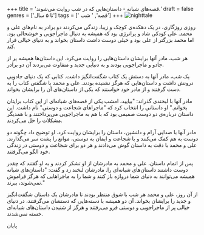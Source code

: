 +++
title = 'قصه‌های شبانه - داستان‌هایی که در شب روایت می‌شوند.'
draft = false
genres = ['تا ۵ سال']
tags = [' قصه', ' شب']
+++
![nighttale](/58.nightTales.jpg)

روزی روزگاری، در یک دهکده‌ی کوچک و زیبا، زندگی می‌کردند دو برادر به نام‌های علی و محمد. علی کودکی شاد و پرانرژی بود که همیشه به دنبال ماجراجویی و خوشحالی بود. اما محمد بزرگتر از علی بود و خیلی دوست داشت داستان بخواند و به دنیای خیالی فرار کند.

هر شب، مادر آنها برایشان داستان‌هایی را روایت می‌کرد. این داستان‌ها همیشه پر از جادو و ماجراجویی بودند و به دنیایی جدید و متفاوت می‌بردند آن دو برادر.

یک شب، مادر آنها به دستش یک کتاب شگفت‌انگیز داشت. کتابی که یک دنیای جادویی درونش داشت و داستان‌هایی که هرگز نشنیده بودند. علی و محمد با شگفتی کتاب را به دست گرفتند و از مادر خود خواستند که یکی از داستان‌های آن را برایشان بخواند.

مادر آنها با لبخندی گذراند: "بیایید، امشب یکی از قصه‌های شبانه‌ای از این کتاب برایتان بخوانم." او داستانی را انتخاب کرد که "ماجراهای شجاعت و دوستی" نام داشت. این داستان درباره‌ی دو دوست صمیمی بود که با هم به ماجراجویی می‌پرداختند و با همدیگر مشکلات را حل می‌کردند.

مادر آنها با صدایی آرام و دلنشین، داستان را برایشان روایت کرد. او توضیح داد چگونه دو دوست به هم کمک می‌کنند و با شجاعت و ایمان به دوستی، موانع را پشت سر می‌گذارند. علی و محمد با دقت به داستان گوش می‌دادند و هر دو برای شجاعت و دوستی در زندگی خود الگو می‌گرفتند.

پس از اتمام داستان، علی و محمد به مادرشان از او تشکر کردند و به او گفتند که چقدر دوست داشتند داستان‌های شبانه‌ای را. مادرشان لبخند زد و گفت: "داستان‌های شبانه همیشه می‌توانند به دنیای شما دروازه باز کنند و شما را به ماجراهایی که هرگز فراموش نمی‌شوند، ببرند."

از آن روز، علی و محمد هر شب با شوق منتظر بودند تا مادرشان یک داستان شگفت‌انگیز و جدید را برایشان بخواند. آن دو همیشه با دسته‌هایی که دستشان می‌گرفتند، در دنیای خیالی پر از ماجراجویی و دوستی فرو می‌رفتند و هرگز از شنیدن داستان‌های شبانه‌ای خسته نمی‌شدند.

پایان